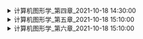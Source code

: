 <details>
<summary>计算机图形学_第四章_2021-10-18 14:30:00 </summary>

## 名词解释

计算机图形应用编程接口[CG API]: 用于图形应用的通用软件包
图元（图形输出原语）: 图形软件包中用来描述各种图形元素的函数
几何图元：描述几何要素的输入图元
图形对象(标准图形对象)：使用一组多边形面皮描述的对象
多边形： 在数学上定义为由3个或者更多的顶点坐标位置描述的平面图形
凸多边形：一个多边形的所有内角均小于180，则该多边形凸多边形
凹多边形：不是凸边形的多边形
退化多边形：用来描述共线或者重叠坐标位置的顶点集 
后向面： 向着对象内部的一侧称为后向面
前向面：可见或者朝外的一侧称为前向面

### 识别凹多边形
1. 凹多边形某些边的延长线会与其他边相交且有时一对内点之间的连线会与多边形边界相交
2. 如果为每一条边建立一个向量，则可使用相邻边的交叉积来测试，凸多边形的所有**向量叉积**同号
3. 对多边的顶点位置与每条边延长线的关系，如果有些顶点在某一边延长线的一侧而其他一些顶点在另一侧， 则该多边形式凹多边形


### 向量叉积

> 是一种在向量空间中向量的二元运算。与点积不同，它的运算结果是一个伪向量而不是一个标量。并且两个向量的叉积与这两个向量和垂直

> 向量**a**和向量**b**的乘积： **a** x **b** 

#### 模长

> |**a** x **b** | =|**a**| x |**b** | * sinθ (θ两向量之间的夹角（共起点的前提下）（0°≤θ≤180°）)

### 坐标运算

设 a = (a<sub>x</sub>,a<sub>y</sub>, a<sub>z</sub> ), b= (b<sub>x</sub>,b<sub>y</sub>, b<sub>z</sub> )。**i**，**j**，**k**分别是X，Y，Z轴方向的单位向量

**a**×**b**=（a<sub>y</sub>b<sub>z</sub> - b<sub>y</sub>a<sub>z</sub>）i+（a<sub>z</sub>b<sub>x</sub> - b<sub>z</sub>a<sub>x</sub>）j+（a<sub>x</sub>b<sub>y</sub> - b<sub>x</sub>a<sub>y</sub>）k

### 内外测试[点在内部区域还是外部区域]

#### 奇偶原则

> 从任意位置**P**到对象范围以外的远点画一条概念上的射线，并统计该射线与各边的交点个数，当个数为奇数为内部点，否则为外部点,为了得到精确的相交边数，必须确认所画的直线不与任何多边形的顶点相交。


#### 非零环绕数

> 多边形以逆时针方向环绕某一特定点的次数称为环绕数

> 设想从任意位置**P**到对象坐标范围外的远处画一条射线，所选择的射线不能与多边形的任何顶点相交，当从**P**点沿射线方向移动是，统计穿过该射线的边的方向，每当多边形从右到左穿过射线时，边数加1，否则减1， 在所有穿过的边数统计完成后，环绕数的最终值决定了**P**的相对位置，非零为内部点否则为外部点。

</details>

<details>
<summary>计算机图形学_第五章_2021-10-18 15:10:00</summary>

## 名词解释

属性参数：任何影响图元显示方法的参数
状态系统：维护属性或者其他参数的当前值表的图形系统也被称为状态机
状态变量：输出图元的属性和当前帧缓存位置等其他参数称为状态变量或者状态参数
颜色调和函数： 多种颜色调和效果的方法也叫图像混合方法

![其他](./pel.png)

</details>

<details>
<summary>计算机图形学_第六章_2021-10-18 15:10:00</summary>

## 名词解释

</details>

